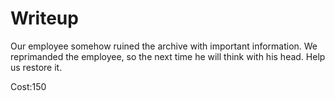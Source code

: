 # Writeup

Our employee somehow ruined the archive with important information. We reprimanded the employee, so the next time he will think with his head. Help us restore it. 

Cost:150
